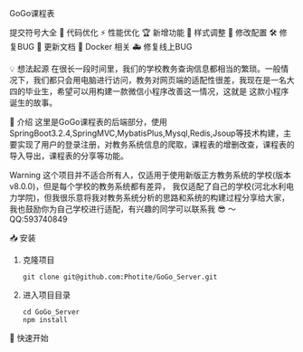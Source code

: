GoGo课程表

提交符号大全
🚀 代码优化 ⚡️ 性能优化 🏆 新增功能 🎨 样式调整 🔧 修改配置 🛠️ 修复BUG 📝 更新文档 🐳 Docker 相关 🚑 修复线上BUG

💡 想法起源
在很长一段时间里，我们的学校教务查询信息都相当的繁琐。一般情况下，我们都只会用电脑进行访问，教务对网页端的适配性很差，我现在是一名大四的毕业生，希望可以用构建一款微信小程序改善这一情况，这就是
这款小程序诞生的故事。

📜 介绍
这里是GoGo课程表的后端部分，使用SpringBoot3.2.4,SpringMVC,MybatisPlus,Mysql,Redis,Jsoup等技术构建，主要实现了用户的登录注册，对教务系统信息的爬取，课程表的增删改查，课程表的导入导出，课程表的分享等功能。

Warning
这个项目并不适合所有人，仅适用于使用新版正方教务系统的学校(版本v8.0.0)，但是每个学校的教务系统都有差异，
我仅适配了自己的学校(河北水利电力学院)，但我很乐意将我对教务系统分析的思路和系统的构建过程分享给大家，
我也鼓励你为自己学校进行适配，有兴趣的同学可以联系我 😎 ～ QQ:593740849

📥 安装

1. 克隆项目
   ```shell
   git clone git@github.com:Photite/GoGo_Server.git
    ```
2. 进入项目目录
   ```shell
   cd GoGo_Server
   npm install
    ```

🚀 快速开始




